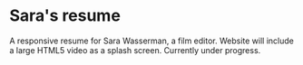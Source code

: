 # Sara's resume

A responsive resume for Sara Wasserman, a film editor. Website will include a large
HTML5 video as a splash screen. Currently under progress.
